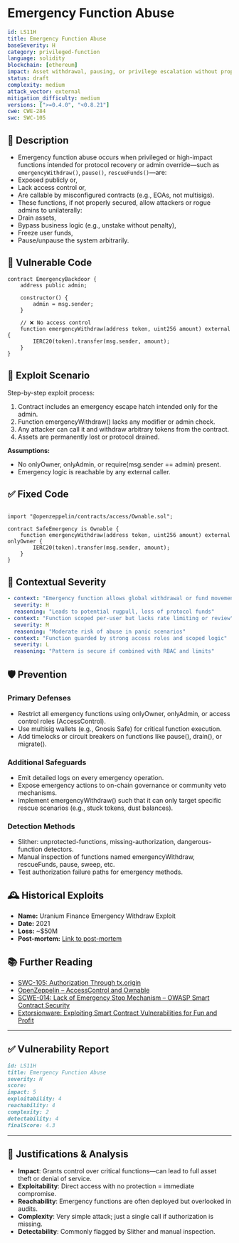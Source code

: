 # Emergency Function Abuse

```YAML
id: LS11H
title: Emergency Function Abuse 
baseSeverity: H
category: privileged-function
language: solidity
blockchain: [ethereum]
impact: Asset withdrawal, pausing, or privilege escalation without proper governance
status: draft
complexity: medium
attack_vector: external
mitigation_difficulty: medium
versions: [">=0.4.0", "<0.8.21"]
cwe: CWE-284
swc: SWC-105
```

## 📝 Description

- Emergency function abuse occurs when privileged or high-impact functions intended for protocol recovery or admin override—such as `emergencyWithdraw()`, `pause()`, `rescueFunds()`—are:
- Exposed publicly or,
- Lack access control or,
- Are callable by misconfigured contracts (e.g., EOAs, not multisigs).
- These functions, if not properly secured, allow attackers or rogue admins to unilaterally:
- Drain assets,
- Bypass business logic (e.g., unstake without penalty),
- Freeze user funds,
- Pause/unpause the system arbitrarily.

## 🚨 Vulnerable Code

```solidity
contract EmergencyBackdoor {
    address public admin;

    constructor() {
        admin = msg.sender;
    }

    // ❌ No access control
    function emergencyWithdraw(address token, uint256 amount) external {
        IERC20(token).transfer(msg.sender, amount);
    }
}
```

## 🧪 Exploit Scenario

Step-by-step exploit process:

1. Contract includes an emergency escape hatch intended only for the admin.
2. Function emergencyWithdraw() lacks any modifier or admin check.
3. Any attacker can call it and withdraw arbitrary tokens from the contract.
4. Assets are permanently lost or protocol drained.

**Assumptions:**

- No onlyOwner, onlyAdmin, or require(msg.sender == admin) present.
- Emergency logic is reachable by any external caller.

## ✅ Fixed Code

```solidity

import "@openzeppelin/contracts/access/Ownable.sol";

contract SafeEmergency is Ownable {
    function emergencyWithdraw(address token, uint256 amount) external onlyOwner {
        IERC20(token).transfer(msg.sender, amount);
    }
}
```

## 🧭 Contextual Severity

```yaml
- context: "Emergency function allows global withdrawal or fund movement"
  severity: H
  reasoning: "Leads to potential rugpull, loss of protocol funds"
- context: "Function scoped per-user but lacks rate limiting or review"
  severity: M
  reasoning: "Moderate risk of abuse in panic scenarios"
- context: "Function guarded by strong access roles and scoped logic"
  severity: L
  reasoning: "Pattern is secure if combined with RBAC and limits"
```

## 🛡️ Prevention

### Primary Defenses

- Restrict all emergency functions using onlyOwner, onlyAdmin, or access control roles (AccessControl).
- Use multisig wallets (e.g., Gnosis Safe) for critical function execution.
- Add timelocks or circuit breakers on functions like pause(), drain(), or migrate().

### Additional Safeguards

- Emit detailed logs on every emergency operation.
- Expose emergency actions to on-chain governance or community veto mechanisms.
- Implement emergencyWithdraw() such that it can only target specific rescue scenarios (e.g., stuck tokens, dust balances).

### Detection Methods

- Slither: unprotected-functions, missing-authorization, dangerous-function detectors.
- Manual inspection of functions named emergencyWithdraw, rescueFunds, pause, sweep, etc.
- Test authorization failure paths for emergency methods.

## 🕰️ Historical Exploits

- **Name:** Uranium Finance Emergency Withdraw Exploit 
- **Date:** 2021 
- **Loss:** ~$50M 
- **Post-mortem:** [Link to post-mortem](https://rekt.news/uranium-rekt/) 

## 📚 Further Reading

- [SWC-105: Authorization Through tx.origin](https://swcregistry.io/docs/SWC-105) 
- [OpenZeppelin – AccessControl and Ownable](https://docs.openzeppelin.com/contracts/4.x/access-control) 
- [SCWE-014: Lack of Emergency Stop Mechanism – OWASP Smart Contract Security](https://scs.owasp.org/SCWE/SCSVS-CODE/SCWE-014/) 
- [Extorsionware: Exploiting Smart Contract Vulnerabilities for Fun and Profit](https://arxiv.org/pdf/2203.09843.pdf)

---

## ✅ Vulnerability Report

```markdown
id: LS11H
title: Emergency Function Abuse 
severity: H
score:
impact: 5         
exploitability: 4 
reachability: 4   
complexity: 2     
detectability: 4  
finalScore: 4.3
```

---

## 📄 Justifications & Analysis

- **Impact**: Grants control over critical functions—can lead to full asset theft or denial of service.
- **Exploitability**: Direct access with no protection = immediate compromise.
- **Reachability**: Emergency functions are often deployed but overlooked in audits.
- **Complexity**: Very simple attack; just a single call if authorization is missing.
- **Detectability**: Commonly flagged by Slither and manual inspection.